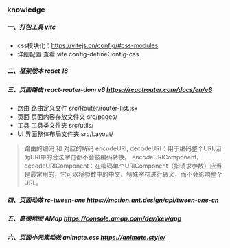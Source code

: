 ### knowledge 

##### 一、打包工具 vite
- css模块化：https://vitejs.cn/config/#css-modules
- 详细配置 查看 vite.config-defineConfig-css
##### 二、框架版本 react 18

##### 三、页面路由 react-router-dom v6 https://reactrouter.com/docs/en/v6
<!-- v5 版本文档 https://v5.reactrouter.com/web/api/Hooks -->
<!-- 从v5 升级到 v6 https://reactrouter.com/docs/en/v6/upgrading/v5 （使用说明）-->

- 路由 路由定义文件 src/Router/router-list.jsx
- 页面 页面内容存放文件夹 src/pages/
- 工具 工具类文件夹 src/utils/
- UI 界面整体布局文件夹 src/Layout/

> 路由的编码 和 对应的解码
> encodeURI, decodeURI：用于编码整个URI,因为URI中的合法字符都不会被编码转换。
> encodeURIComponent，decodeURIComponent：在编码单个URIComponent（指请求参数）应当是最常用的，它可以将参数中的中文、特殊字符进行转义，而不会影响整个URL。

##### 四、页面动效 rc-tween-one https://motion.ant.design/api/tween-one-cn

##### 五、高德地图 AMap https://console.amap.com/dev/key/app
<!-- 在react中使用高德地图 https://lbs.amap.com/api/jsapi-v2/guide/webcli/map-react1 -->


##### 六、页面小元素动效 animate.css https://animate.style/